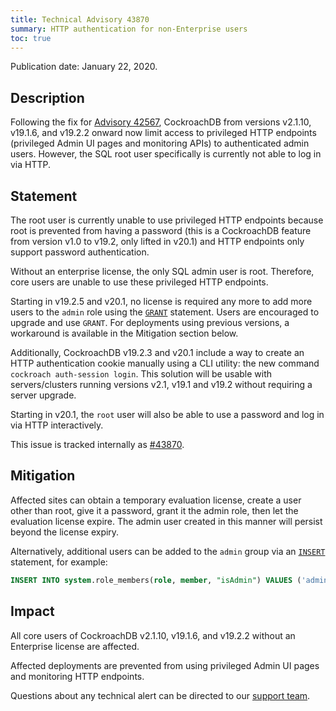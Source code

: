 ```yaml
---
title: Technical Advisory 43870
summary: HTTP authentication for non-Enterprise users
toc: true
---
```


Publication date: January 22, 2020.

## Description

Following the fix for [Advisory 42567](a42567.html), CockroachDB from
versions v2.1.10, v19.1.6, and v19.2.2 onward now limit access to
privileged HTTP endpoints (privileged Admin UI pages and monitoring
APIs) to authenticated admin users. However, the SQL root user
specifically is currently not able to log in via HTTP.

## Statement

The root user is currently unable to use privileged HTTP endpoints
because root is prevented from having a password (this is a
CockroachDB feature from version v1.0 to v19.2, only lifted in v20.1) and
HTTP endpoints only support password authentication.

Without an enterprise license, the only SQL admin user is
root. Therefore, core users are unable to use these privileged HTTP
endpoints.

Starting in v19.2.5 and v20.1, no license is required any more to add
more users to the `admin` role using the
[`GRANT`](../stable/grant-roles.html) statement. Users are encouraged
to upgrade and use `GRANT`. For deployments using previous versions, a
workaround is available in the Mitigation section below.

Additionally, CockroachDB v19.2.3 and v20.1 include a way to create an
HTTP authentication cookie manually using a CLI utility: the new
command `cockroach auth-session login`. This solution will be usable
with servers/clusters running versions v2.1, v19.1 and v19.2 without
requiring a server upgrade.

Starting in v20.1, the `root` user will also be able to use a
password and log in via HTTP interactively.

This issue is tracked internally as [#43870](https://github.com/cockroachdb/cockroach/issues/43870).

## Mitigation

Affected sites can obtain a temporary evaluation license, create a
user other than root, give it a password, grant it the admin role,
then let the evaluation license expire. The admin user created in this
manner will persist beyond the license expiry.

Alternatively, additional users can be added to the `admin` group
via an [`INSERT`](../stable/insert.html) statement, for example:

~~~sql
INSERT INTO system.role_members(role, member, "isAdmin") VALUES ('admin', 'someuser', false);
~~~

## Impact

All core users of CockroachDB v2.1.10, v19.1.6, and v19.2.2 without an
Enterprise license are affected.

Affected deployments are prevented from using privileged Admin UI
pages and monitoring HTTP endpoints.

Questions about any technical alert can be directed to our [support
team](https://support.cockroachlabs.com/).

